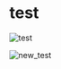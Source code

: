 # test

![test](https://git-rainbow.com/svg/Junanjunan)

![new_test](https://git-rainbow.com/static/img/c.png)
